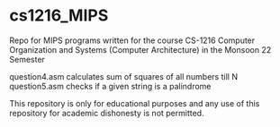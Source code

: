# cs1216_MIPS
Repo for MIPS programs written for the course CS-1216 Computer Organization and Systems (Computer Architecture) in the Monsoon 22 Semester

question4.asm calculates sum of squares of all numbers till N\
question5.asm checks if a given string is a palindrome

This repository is only for educational purposes and any use of this repository for academic dishonesty is not permitted.
